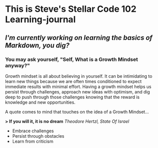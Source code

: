 # This is Steve's Stellar Code 102 Learning-journal #

## *I'm currently working on learning the basics of Markdown, you dig?* ##

### You may ask yourself, "Self, What is a Growth Mindset anyway?"

Growth mindset is all about believing in yourself. It can be intimidating to learn new things because we are often times conditioned to expect immediate results with minimal effort. Having a growth mindset helps us persist through challenges, approach new ideas with optimism, and dig deep to push through those challenges knowing that the reward is knowledge and new opportunities. 

A quote comes to mind that touches on the idea of a Growth Mindset...

**> If you will it, it is no dream**     *Theodore Hertzl, State Of Israel*

- Embrace challenges
- Persist through obstacles
- Learn from criticism
